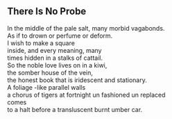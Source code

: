 There Is No Probe
-----------------
In the middle of the pale salt, many morbid vagabonds.  
As if to drown or perfume or deform.  
I wish to make a square  
inside, and every meaning, many  
times hidden in a stalks of cattail.  
So the noble love lives on in a kiwi,  
the somber house of the vein,  
the honest book that is iridescent and stationary.  
A foliage -like parallel walls  
a chorus of tigers at fortnight un fashioned un replaced  
comes  
to a halt before a transluscent burnt umber car.  
